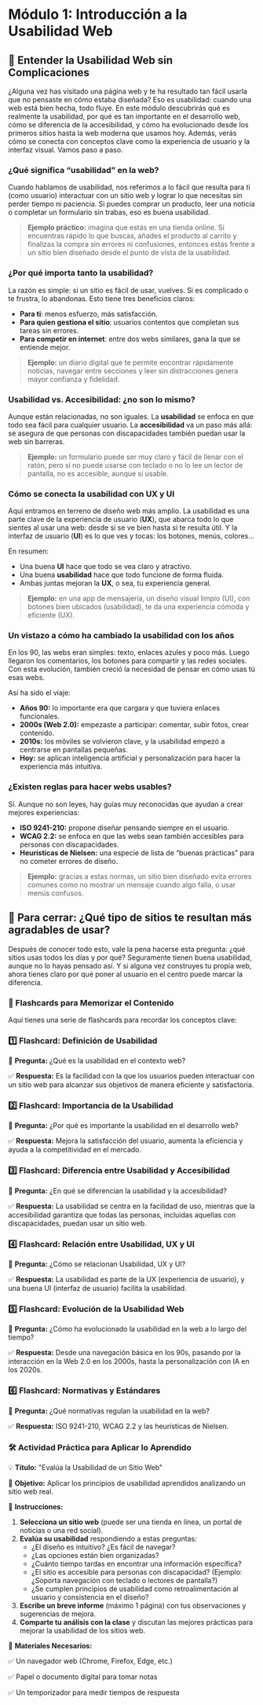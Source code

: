 # Módulo 1: Introducción a la Usabilidad Web

## 🧭 Entender la Usabilidad Web sin Complicaciones

¿Alguna vez has visitado una página web y te ha resultado tan fácil usarla que no pensaste en cómo estaba diseñada? Eso es usabilidad: cuando una web está bien hecha, todo fluye. En este módulo descubrirás qué es realmente la usabilidad, por qué es tan importante en el desarrollo web, cómo se diferencia de la accesibilidad, y cómo ha evolucionado desde los primeros sitios hasta la web moderna que usamos hoy. Además, verás cómo se conecta con conceptos clave como la experiencia de usuario y la interfaz visual. Vamos paso a paso.

### ¿Qué significa “usabilidad” en la web?

Cuando hablamos de usabilidad, nos referimos a lo fácil que resulta para ti (como usuario) interactuar con un sitio web y lograr lo que necesitas sin perder tiempo ni paciencia. Si puedes comprar un producto, leer una noticia o completar un formulario sin trabas, eso es buena usabilidad.

> **Ejemplo práctico:** imagina que estás en una tienda online. Si encuentras rápido lo que buscas, añades el producto al carrito y finalizas la compra sin errores ni confusiones, entonces estás frente a un sitio bien diseñado desde el punto de vista de la usabilidad.
> 

### ¿Por qué importa tanto la usabilidad?

La razón es simple: si un sitio es fácil de usar, vuelves. Si es complicado o te frustra, lo abandonas. Esto tiene tres beneficios claros:

- **Para ti**: menos esfuerzo, más satisfacción.
- **Para quien gestiona el sitio**: usuarios contentos que completan sus tareas sin errores.
- **Para competir en internet**: entre dos webs similares, gana la que se entiende mejor.

> **Ejemplo:** un diario digital que te permite encontrar rápidamente noticias, navegar entre secciones y leer sin distracciones genera mayor confianza y fidelidad.
> 

### Usabilidad vs. Accesibilidad: ¿no son lo mismo?

Aunque están relacionadas, no son iguales. La **usabilidad** se enfoca en que todo sea fácil para cualquier usuario. La **accesibilidad** va un paso más allá: se asegura de que personas con discapacidades también puedan usar la web sin barreras.

> **Ejemplo:** un formulario puede ser muy claro y fácil de llenar con el ratón, pero si no puede usarse con teclado o no lo lee un lector de pantalla, no es accesible, aunque sí usable.
> 

### Cómo se conecta la usabilidad con UX y UI

Aquí entramos en terreno de diseño web más amplio. La usabilidad es una parte clave de la experiencia de usuario (**UX**), que abarca todo lo que sientes al usar una web: desde si se ve bien hasta si te resulta útil. Y la interfaz de usuario (**UI**) es lo que ves y tocas: los botones, menús, colores…

En resumen:

- Una buena **UI** hace que todo se vea claro y atractivo.
- Una buena **usabilidad** hace que todo funcione de forma fluida.
- Ambas juntas mejoran la **UX**, o sea, tu experiencia general.

> **Ejemplo:** en una app de mensajería, un diseño visual limpio (UI), con botones bien ubicados (usabilidad), te da una experiencia cómoda y eficiente (UX).
> 

### Un vistazo a cómo ha cambiado la usabilidad con los años

En los 90, las webs eran simples: texto, enlaces azules y poco más. Luego llegaron los comentarios, los botones para compartir y las redes sociales. Con esta evolución, también creció la necesidad de pensar en cómo usas tú esas webs.

Así ha sido el viaje:

- **Años 90:** lo importante era que cargara y que tuviera enlaces funcionales.
- **2000s (Web 2.0):** empezaste a participar: comentar, subir fotos, crear contenido.
- **2010s:** los móviles se volvieron clave, y la usabilidad empezó a centrarse en pantallas pequeñas.
- **Hoy:** se aplican inteligencia artificial y personalización para hacer la experiencia más intuitiva.

### ¿Existen reglas para hacer webs usables?

Sí. Aunque no son leyes, hay guías muy reconocidas que ayudan a crear mejores experiencias:

- **ISO 9241-210:** propone diseñar pensando siempre en el usuario.
- **WCAG 2.2:** se enfoca en que las webs sean también accesibles para personas con discapacidades.
- **Heurísticas de Nielsen:** una especie de lista de “buenas prácticas” para no cometer errores de diseño.

> **Ejemplo:** gracias a estas normas, un sitio bien diseñado evita errores comunes como no mostrar un mensaje cuando algo falla, o usar menús confusos.
> 

## 💭 Para cerrar: ¿Qué tipo de sitios te resultan más agradables de usar?

Después de conocer todo esto, vale la pena hacerse esta pregunta: ¿qué sitios usas todos los días y por qué? Seguramente tienen buena usabilidad, aunque no lo hayas pensado así. Y si alguna vez construyes tu propia web, ahora tienes claro por qué poner al usuario en el centro puede marcar la diferencia.

### **📝 Flashcards para Memorizar el Contenido**

Aquí tienes una serie de flashcards para recordar los conceptos clave:

### **1️⃣ Flashcard: Definición de Usabilidad**

🧐 **Pregunta:** ¿Qué es la usabilidad en el contexto web?

✅ **Respuesta:** Es la facilidad con la que los usuarios pueden interactuar con un sitio web para alcanzar sus objetivos de manera eficiente y satisfactoria.

### **2️⃣ Flashcard: Importancia de la Usabilidad**

🧐 **Pregunta:** ¿Por qué es importante la usabilidad en el desarrollo web?

✅ **Respuesta:** Mejora la satisfacción del usuario, aumenta la eficiencia y ayuda a la competitividad en el mercado.

### **3️⃣ Flashcard: Diferencia entre Usabilidad y Accesibilidad**

🧐 **Pregunta:** ¿En qué se diferencian la usabilidad y la accesibilidad?

✅ **Respuesta:** La usabilidad se centra en la facilidad de uso, mientras que la accesibilidad garantiza que todas las personas, incluidas aquellas con discapacidades, puedan usar un sitio web.

### **4️⃣ Flashcard: Relación entre Usabilidad, UX y UI**

🧐 **Pregunta:** ¿Cómo se relacionan Usabilidad, UX y UI?

✅ **Respuesta:** La usabilidad es parte de la UX (experiencia de usuario), y una buena UI (interfaz de usuario) facilita la usabilidad.

### **5️⃣ Flashcard: Evolución de la Usabilidad Web**

🧐 **Pregunta:** ¿Cómo ha evolucionado la usabilidad en la web a lo largo del tiempo?

✅ **Respuesta:** Desde una navegación básica en los 90s, pasando por la interacción en la Web 2.0 en los 2000s, hasta la personalización con IA en los 2020s.

### **6️⃣ Flashcard: Normativas y Estándares**

🧐 **Pregunta:** ¿Qué normativas regulan la usabilidad en la web?

✅ **Respuesta:** ISO 9241-210, WCAG 2.2 y las heurísticas de Nielsen.

### **🛠 Actividad Práctica para Aplicar lo Aprendido**

💡 **Título:** "Evalúa la Usabilidad de un Sitio Web"

🎯 **Objetivo:** Aplicar los principios de usabilidad aprendidos analizando un sitio web real.

🔹 **Instrucciones:**

1. **Selecciona un sitio web** (puede ser una tienda en línea, un portal de noticias o una red social).
2. **Evalúa su usabilidad** respondiendo a estas preguntas:
    - ¿El diseño es intuitivo? ¿Es fácil de navegar?
    - ¿Las opciones están bien organizadas?
    - ¿Cuánto tiempo tardas en encontrar una información específica?
    - ¿El sitio es accesible para personas con discapacidad? (Ejemplo: ¿Soporta navegación con teclado o lectores de pantalla?)
    - ¿Se cumplen principios de usabilidad como retroalimentación al usuario y consistencia en el diseño?
3. **Escribe un breve informe** (máximo 1 página) con tus observaciones y sugerencias de mejora.
4. **Comparte tu análisis con la clase** y discutan las mejores prácticas para mejorar la usabilidad de los sitios web.

🔹 **Materiales Necesarios:**

✅ Un navegador web (Chrome, Firefox, Edge, etc.)

✅ Papel o documento digital para tomar notas

✅ Un temporizador para medir tiempos de respuesta